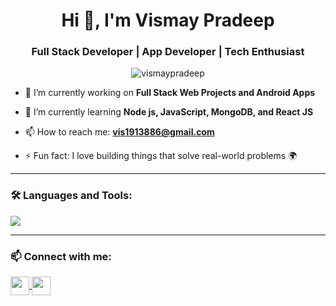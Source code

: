 <h1 align="center">Hi 👋, I'm Vismay Pradeep</h1>
<h3 align="center">Full Stack Developer | App Developer | Tech Enthusiast</h3>

<p align="center">
  <img src="https://komarev.com/ghpvc/?username=vismaypradeep&label=Profile%20views&color=0e75b6&style=flat" alt="vismaypradeep" />
</p>

- 🔭 I’m currently working on **Full Stack Web Projects and Android Apps**

- 🌱 I’m currently learning **Node js, JavaScript, MongoDB, and React JS**

- 📫 How to reach me: **vis1913886@gmail.com**

- ⚡ Fun fact: I love building things that solve real-world problems 🌍

---

### 🛠️ Languages and Tools:

<p align="left">
  <img src="https://skillicons.dev/icons?i=html,css,js,python,c,react,git,github,vscode" />
</p>

----

### 📫 Connect with me:

<p align="left">
  <a href="https://linkedin.com/in/your-linkedin" target="_blank">
    <img align="center" src="https://skillicons.dev/icons?i=linkedin" height="30" />
  </a>
  <a href="mailto:vismay@example.com">
    <img align="center" src="https://skillicons.dev/icons?i=gmail" height="30" />
  </a>
</p>

